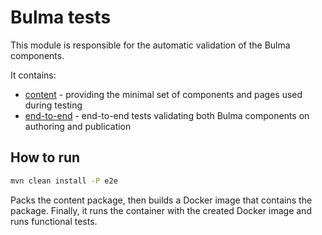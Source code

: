 # Bulma tests
This module is responsible for the automatic validation of the Bulma components.

It contains:
- [content](./content) - providing the minimal set of components and pages used during testing
- [end-to-end](./end-to-end) - end-to-end tests validating both Bulma components on authoring and publication

## How to run

```bash
mvn clean install -P e2e
```

Packs the content package, then builds a Docker image that contains the package. Finally, it runs the container with the created Docker image 
and runs functional tests.